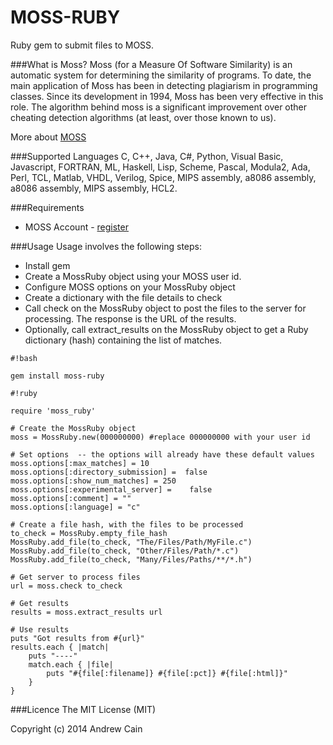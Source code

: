 MOSS-RUBY
========
Ruby gem to submit files to MOSS.

###What is Moss?
Moss (for a Measure Of Software Similarity) is an automatic system for determining the similarity of programs. To date, the main application of Moss has been in detecting plagiarism in programming classes. Since its development in 1994, Moss has been very effective in this role. The algorithm behind moss is a significant improvement over other cheating detection algorithms (at least, over those known to us).

More about [MOSS](http://theory.stanford.edu/~aiken/moss/)

###Supported Languages
C, C++, Java, C#, Python, Visual Basic, Javascript, FORTRAN, ML, Haskell, Lisp, Scheme, Pascal, Modula2, Ada, Perl, TCL, Matlab, VHDL, Verilog, Spice, MIPS assembly, a8086 assembly, a8086 assembly, MIPS assembly, HCL2.

###Requirements
* MOSS Account - [register](http://theory.stanford.edu/~aiken/moss/)

###Usage
Usage involves the following steps:

* Install gem
* Create a MossRuby object using your MOSS user id.
* Configure MOSS options on your MossRuby object
* Create a dictionary with the file details to check
* Call check on the MossRuby object to post the files to the server for processing. The response is the URL of the results.
* Optionally, call extract_results on the MossRuby object to get a Ruby dictionary (hash) containing the list of matches.


```
#!bash

gem install moss-ruby
```


```
#!ruby

require 'moss_ruby'

# Create the MossRuby object
moss = MossRuby.new(000000000) #replace 000000000 with your user id

# Set options  -- the options will already have these default values
moss.options[:max_matches] = 10
moss.options[:directory_submission] =  false
moss.options[:show_num_matches] = 250
moss.options[:experimental_server] =    false
moss.options[:comment] = ""
moss.options[:language] = "c"

# Create a file hash, with the files to be processed
to_check = MossRuby.empty_file_hash
MossRuby.add_file(to_check, "The/Files/Path/MyFile.c")
MossRuby.add_file(to_check, "Other/Files/Path/*.c")
MossRuby.add_file(to_check, "Many/Files/Paths/**/*.h")

# Get server to process files
url = moss.check to_check

# Get results
results = moss.extract_results url

# Use results
puts "Got results from #{url}"
results.each { |match|
    puts "----"
    match.each { |file|
        puts "#{file[:filename]} #{file[:pct]} #{file[:html]}"
    }
}

```


###Licence
The MIT License (MIT)

Copyright (c) 2014 Andrew Cain
